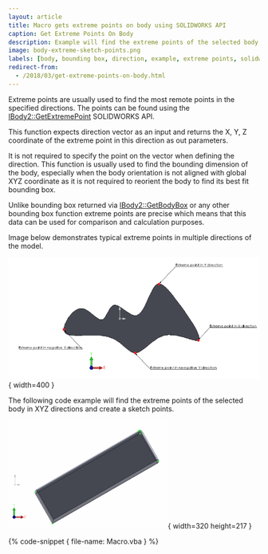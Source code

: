 ```yaml
---
layout: article
title: Macro gets extreme points on body using SOLIDWORKS API
caption: Get Extreme Points On Body
description: Example will find the extreme points of the selected body in XYZ directions and create a sketch points
image: body-extreme-sketch-points.png
labels: [body, bounding box, direction, example, extreme points, solidworks api]
redirect-from:
  - /2018/03/get-extreme-points-on-body.html
---
```

Extreme points are usually used to find the most remote points in the specified directions. The points can be found using the [IBody2::GetExtremePoint]( http://help.solidworks.com/2012/english/api/sldworksapi/solidworks.interop.sldworks~solidworks.interop.sldworks.ibody2~getextremepoint.html) SOLIDWORKS API.

This function expects direction vector as an input and returns the X, Y, Z coordinate of the extreme point in this direction as out parameters.

It is not required to specify the point on the vector when defining the direction.
This function is usually used to find the bounding dimension of the body, especially when the body orientation is not aligned with global XYZ coordinate as it is not required to reorient the body to find its best fit bounding box.

Unlike bounding box returned via [IBody2::GetBodyBox]( http://help.solidworks.com/2012/english/api/sldworksapi/solidworks.interop.sldworks~solidworks.interop.sldworks.ibody2~getbodybox.html) or any other bounding box function extreme points are precise which means that this data can be used for comparison and calculation purposes.

Image below demonstrates typical extreme points in multiple directions of the model.

![Extreme points of the body in +X,-X,+Y and -Y directions](extereme-points.png){ width=400 }

The following code example will find the extreme points of the selected body in XYZ directions and create a sketch points.

![Sketch points created in the extreme directions of the body](body-extreme-sketch-points.png){ width=320 height=217 }

{% code-snippet { file-name: Macro.vba } %}
